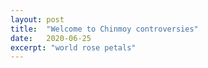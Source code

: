 ```yaml
---
layout: post
title:  "Welcome to Chinmoy controversies"
date:   2020-06-25
excerpt: "world rose petals"
---
```

